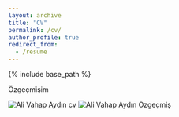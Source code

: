 ```yaml
---
layout: archive
title: "CV"
permalink: /cv/
author_profile: true
redirect_from:
  - /resume
---
```


{% include base_path %}


  <p> Özgeçmişim </p> 
 <img src="../images/cv_resim1.PNG.jpg" alt="Ali Vahap Aydın cv">
 <img src="../images/cv_resim2.PNG.jpg" alt="Ali Vahap Aydın Özgeçmiş">
  


